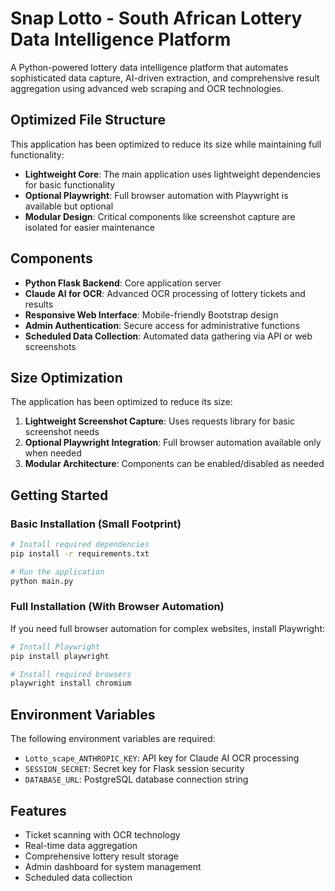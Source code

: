 # Snap Lotto - South African Lottery Data Intelligence Platform

A Python-powered lottery data intelligence platform that automates sophisticated data capture, AI-driven extraction, and comprehensive result aggregation using advanced web scraping and OCR technologies.

## Optimized File Structure

This application has been optimized to reduce its size while maintaining full functionality:

- **Lightweight Core**: The main application uses lightweight dependencies for basic functionality
- **Optional Playwright**: Full browser automation with Playwright is available but optional
- **Modular Design**: Critical components like screenshot capture are isolated for easier maintenance

## Components

- **Python Flask Backend**: Core application server
- **Claude AI for OCR**: Advanced OCR processing of lottery tickets and results
- **Responsive Web Interface**: Mobile-friendly Bootstrap design
- **Admin Authentication**: Secure access for administrative functions
- **Scheduled Data Collection**: Automated data gathering via API or web screenshots

## Size Optimization

The application has been optimized to reduce its size:

1. **Lightweight Screenshot Capture**: Uses requests library for basic screenshot needs
2. **Optional Playwright Integration**: Full browser automation available only when needed
3. **Modular Architecture**: Components can be enabled/disabled as needed

## Getting Started

### Basic Installation (Small Footprint)

```bash
# Install required dependencies
pip install -r requirements.txt

# Run the application
python main.py
```

### Full Installation (With Browser Automation)

If you need full browser automation for complex websites, install Playwright:

```bash
# Install Playwright
pip install playwright

# Install required browsers
playwright install chromium
```

## Environment Variables

The following environment variables are required:

- `Lotto_scape_ANTHROPIC_KEY`: API key for Claude AI OCR processing
- `SESSION_SECRET`: Secret key for Flask session security
- `DATABASE_URL`: PostgreSQL database connection string

## Features

- Ticket scanning with OCR technology
- Real-time data aggregation
- Comprehensive lottery result storage
- Admin dashboard for system management
- Scheduled data collection